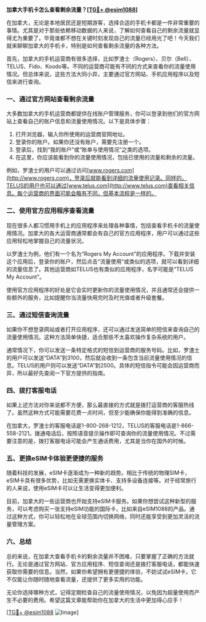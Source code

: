 **加拿大手机卡怎么查看剩余流量？[[TG💪+ @esim1088](https://t.me/s/esim1088)]**

在加拿大，无论是本地居民还是短期游客，选择合适的手机卡都是一件非常重要的事情。尤其是对于那些依赖移动数据的人来说，了解如何查看自己的剩余流量就显得尤为重要了。毕竟谁都不想在关键时刻发现自己的流量已经用光了吧！今天我们就来聊聊加拿大的手机卡，特别是如何查看剩余流量的各种方法。

首先，加拿大的手机运营商有很多选择，比如罗渣士（Rogers）、贝尔（Bell）、TELUS、Fido、Koodo等。不同的运营商可能有不同的方式来查看你的流量使用情况。但总体来说，这些方法大同小异，主要通过官方网站、手机应用程序以及短信来进行查询。

### **一、通过官方网站查看剩余流量**

大多数加拿大的手机运营商都提供在线账户管理服务，你可以登录到他们的官方网站上查看自己的账户信息和流量使用情况。以下是具体步骤：

1. 打开浏览器，输入你所使用的运营商官网地址。
2. 登录你的账户。如果你还没有账户，需要先注册一个。
3. 登录后，找到“我的账户”或“账单与使用情况”之类的选项。
4. 在这里，你应该能看到你的流量使用情况，包括已使用的流量和剩余的流量。

例如，罗渣士的用户可以通过访问[www.rogers.com](http://www.rogers.com)，登录后就能看到详细的流量使用记录。同样的，TELUS的用户也可以通过[www.telus.com](http://www.telus.com)查看相关信息。每个运营商的界面可能会略有不同，但基本流程是一样的。

### **二、使用官方应用程序查看流量**

现在很多人都习惯用手机上的应用程序来处理各种事情，包括查看手机卡的流量使用情况。加拿大的各大运营商通常都会有自己的官方应用程序，用户可以通过这些应用轻松地掌握自己的流量状况。

以罗渣士为例，他们有一个名为“Rogers My Account”的应用程序。下载并安装这个应用后，登录你的账户，然后点击“流量使用”或类似的选项，就可以看到详细的流量信息了。其他运营商如TELUS也有类似的应用程序，名字可能是“TELUS My Account”。

使用官方应用程序的好处是它会实时更新你的流量使用情况，并且通常还会提供一些额外的服务，比如提醒你当流量快用完时及时充值或者升级套餐。

### **三、通过短信查询流量**

如果你不想登录网站或者打开应用程序，还可以通过发送简单的短信来查询自己的流量使用情况。这种方法简单快捷，适合那些不太喜欢操作复杂系统的用户。

通常情况下，你可以发送一条特定格式的短信到运营商的服务号码。比如，罗渣士的用户可以发送“DATA”到3100，然后就会收到一条包含当前流量使用情况的信息。TELUS的用户则可以发送“DATA”到2500。具体的短信指令可能会因运营商而异，所以最好先查阅一下官方提供的指南。

### **四、拨打客服电话**

如果上述方法对你来说都不方便，那么最直接的方式就是拨打运营商的客服热线了。虽然这种方式可能需要花费一点时间，但至少能确保你能得到准确的信息。

在加拿大，罗渣士的客服电话是1-800-268-1212，TELUS的客服电话是1-866-558-2121。拨通电话后，按照语音提示操作即可查询你的流量使用情况。不过需要注意的是，拨打客服电话可能会产生通话费用，尤其是当你在国外的时候。

### **五、更换eSIM卡体验更便捷的服务**

随着科技的发展，eSIM卡逐渐成为一种新的趋势。相比于传统的物理SIM卡，eSIM卡具有很多优势，比如无需更换实体卡、支持多设备连接等。对于经常旅行的人来说，使用eSIM卡可以让生活变得更加便利。

目前，加拿大的一些运营商也开始支持eSIM卡服务。如果你想尝试这种新型的服务，可以考虑购买一张支持eSIM功能的国际卡，比如来自eSIM1088的产品。通过这种方式，你可以轻松地在全球范围内切换网络，同时还能享受到更加灵活的流量管理方案。

### **六、总结**

总的来说，在加拿大查看手机卡的剩余流量并不困难，只要掌握了正确的方法就行。无论是通过官方网站、官方应用程序、短信查询还是拨打客服电话，都能快速获取你需要的信息。当然，如果你希望拥有更便捷的体验，不妨试试eSIM卡，它不仅能让你随时随地查看流量，还提供了更多实用的功能。

无论你选择哪种方式，记得定期检查自己的流量使用情况，以免因为超量使用而产生不必要的费用。希望这篇文章能帮助你在加拿大的生活中更加得心应手！

[[TG💪+ @esim1088](https://t.me/s/esim1088) ![Image](https://i.postimg.cc/4NQfJmqS/Snipaste-2025-05-13-00-14-12.png)]